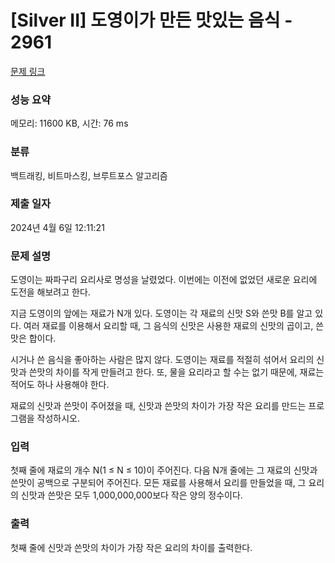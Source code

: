 # [Silver II] 도영이가 만든 맛있는 음식 - 2961 

[문제 링크](https://www.acmicpc.net/problem/2961) 

### 성능 요약

메모리: 11600 KB, 시간: 76 ms

### 분류

백트래킹, 비트마스킹, 브루트포스 알고리즘

### 제출 일자

2024년 4월 6일 12:11:21

### 문제 설명

<p>도영이는 짜파구리 요리사로 명성을 날렸었다. 이번에는 이전에 없었던 새로운 요리에 도전을 해보려고 한다.</p>

<p>지금 도영이의 앞에는 재료가 N개 있다. 도영이는 각 재료의 신맛 S와 쓴맛 B를 알고 있다. 여러 재료를 이용해서 요리할 때, 그 음식의 신맛은 사용한 재료의 신맛의 곱이고, 쓴맛은 합이다.</p>

<p>시거나 쓴 음식을 좋아하는 사람은 많지 않다. 도영이는 재료를 적절히 섞어서 요리의 신맛과 쓴맛의 차이를 작게 만들려고 한다. 또, 물을 요리라고 할 수는 없기 때문에, 재료는 적어도 하나 사용해야 한다.</p>

<p>재료의 신맛과 쓴맛이 주어졌을 때, 신맛과 쓴맛의 차이가 가장 작은 요리를 만드는 프로그램을 작성하시오.</p>

### 입력 

 <p>첫째 줄에 재료의 개수 N(1 ≤ N ≤ 10)이 주어진다. 다음 N개 줄에는 그 재료의 신맛과 쓴맛이 공백으로 구분되어 주어진다. 모든 재료를 사용해서 요리를 만들었을 때, 그 요리의 신맛과 쓴맛은 모두 1,000,000,000보다 작은 양의 정수이다.</p>

### 출력 

 <p>첫째 줄에 신맛과 쓴맛의 차이가 가장 작은 요리의 차이를 출력한다. </p>

